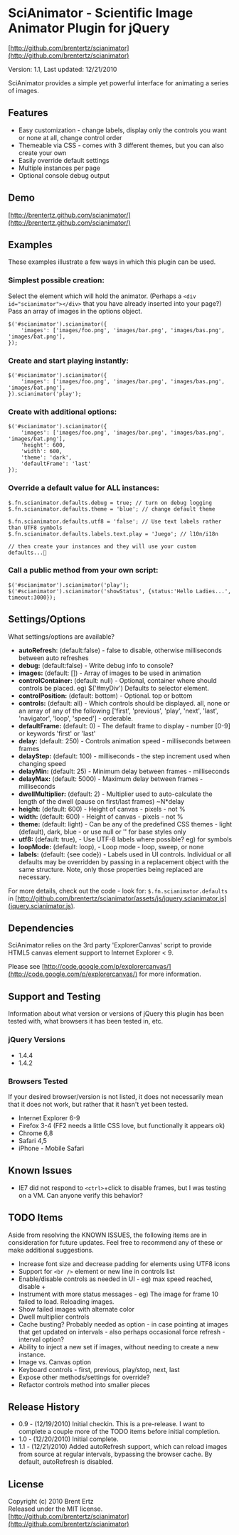 # SciAnimator - Scientific Image Animator Plugin for jQuery #
[http://github.com/brentertz/scianimator](http://github.com/brentertz/scianimator)

Version: 1.1, Last updated: 12/21/2010

SciAnimator provides a simple yet powerful interface for animating a series of images.

## Features ##
* Easy customization - change labels, display only the controls you want or none at all, change control order
* Themeable via CSS - comes with 3 different themes, but you can also create your own
* Easily override default settings
* Multiple instances per page
* Optional console debug output

## Demo ##

[http://brentertz.github.com/scianimator/](http://brentertz.github.com/scianimator/)

## Examples ##
These examples illustrate a few ways in which this plugin can be used.  

### Simplest possible creation: ###

Select the element which will hold the animator. (Perhaps a `<div id="scianimator"></div>` that you have already inserted into your page?) Pass an array of images in the options object.

	$('#scianimator').scianimator({  
		'images': ['images/foo.png', 'images/bar.png', 'images/bas.png', 'images/bat.png'],  
	});

### Create and start playing instantly: ###

	$('#scianimator').scianimator({  
		'images': ['images/foo.png', 'images/bar.png', 'images/bas.png', 'images/bat.png'],  
	}).scianimator('play');

### Create with additional options: ###

	$('#scianimator').scianimator({  
		'images': ['images/foo.png', 'images/bar.png', 'images/bas.png', 'images/bat.png'],  
		'height': 600,  
		'width': 600,  
		'theme': 'dark',  
		'defaultFrame': 'last'
	});  

### Override a default value for ALL instances: ###

	$.fn.scianimator.defaults.debug = true; // turn on debug logging  
	$.fn.scianimator.defaults.theme = 'blue'; // change default theme  

	$.fn.scianimator.defaults.utf8 = 'false'; // Use text labels rather than UTF8 symbols  
	$.fn.scianimator.defaults.labels.text.play = 'Juego'; // l10n/i18n
	
	// then create your instances and they will use your custom defaults...

### Call a public method from your own script: ###

	$('#scianimator').scianimator('play');  
	$('#scianimator').scianimator('showStatus', {status:'Hello Ladies...', timeout:3000});  

## Settings/Options ##
What settings/options are available?

* <strong>autoRefresh</strong>: (default:false) - false to disable, otherwise milliseconds between auto refreshes
* <strong>debug:</strong> (default:false) - Write debug info to console?
* <strong>images:</strong> (default: []) - Array of images to be used in animation
* <strong>controlContainer:</strong> (default: null) - Optional, container where should controls be placed. eg) $('#myDiv')  Defaults to selector element.
* <strong>controlPosition:</strong> (default: bottom) - Optional. top or bottom
* <strong>controls:</strong> (default: all) - Which controls should be displayed.  all, none or an array of any of the following ['first', 'previous', 'play', 'next', 'last', 'navigator', 'loop', 'speed'] - orderable. 		
* <strong>defaultFrame:</strong> (default: 0) - The default frame to display - number [0-9] or keywords 'first' or 'last'
* <strong>delay:</strong> (default: 250) - Controls animation speed - milliseconds between frames
* <strong>delayStep:</strong> (default: 100) - milliseconds - the step increment used when changing speed
* <strong>delayMin:</strong> (default: 25) - Minimum delay between frames - milliseconds
* <strong>delayMax:</strong> (default: 5000) - Maximum delay between frames - milliseconds
* <strong>dwellMultiplier:</strong> (default: 2) - Multiplier used to auto-calculate the length of the dwell (pause on first/last frames) ~N*delay
* <strong>height:</strong> (default: 600) - Height of canvas - pixels - not %
* <strong>width:</strong> (default: 600) - Height of canvas - pixels - not %
* <strong>theme:</strong> (default: light) - Can be any of the predefined CSS themes - light (default), dark, blue - or use null or '' for base styles only
* <strong>utf8:</strong> (default: true), - Use UTF-8 labels where possible? eg) for symbols
* <strong>loopMode:</strong> (default: loop), - Loop mode - loop, sweep, or none		
* <strong>labels:</strong> (default: {see code}) - Labels used in UI controls.  Individual or all defaults may be overridden by passing in a replacement object with the same structure.  Note, only those properties being replaced are necessary.

For more details, check out the code - look for:
`$.fn.scianimator.defaults` in [http://github.com/brentertz/scianimator/assets/js/jquery.scianimator.js](jquery.scianimator.js).

## Dependencies ##
SciAnimator relies on the 3rd party 'ExplorerCanvas' script to provide HTML5 canvas element support to Internet Explorer < 9.  

Please see [http://code.google.com/p/explorercanvas/](http://code.google.com/p/explorercanvas/) for more information.

## Support and Testing ##
Information about what version or versions of jQuery this plugin has been tested with, what browsers it has been tested in, etc.

### jQuery Versions ###
* 1.4.4
* 1.4.2

### Browsers Tested ###
If your desired browser/version is not listed, it does not necessarily mean that it does not work, but rather that it hasn't yet been tested.

* Internet Explorer 6-9
* Firefox 3-4 (FF2 needs a little CSS love, but functionally it appears ok)
* Chrome 6,8
* Safari 4,5
* iPhone - Mobile Safari

## Known Issues ##
* IE7 did not respond to `<ctrl>`+click to disable frames, but I was testing on a VM.  Can anyone verify this behavior?	

## TODO Items ##
Aside from resolving the KNOWN ISSUES, the following items are in consideration for future updates.  Feel free to recommend any of these or make additional suggestions.

* Increase font size and decrease padding for elements using UTF8 icons
* Support for `<br />` element or new line in controls list
* Enable/disable controls as needed in UI - eg) max speed reached, disable +
* Instrument with more status messages - eg) The image for frame 10 failed to load.  Reloading images.
* Show failed images with alternate color
* Dwell multiplier controls
* Cache busting? Probably needed as option - in case pointing at images that get updated on intervals - also perhaps occasional force refresh - interval option?
* Ability to inject a new set if images, without needing to create a new instance.
* Image vs. Canvas option
* Keyboard controls - first, previous, play/stop, next, last
* Expose other methods/settings for override?
* Refactor controls method into smaller pieces

## Release History ##
* 0.9	- (12/19/2010) Initial checkin. This is a pre-release.  I want to complete a couple more of the TODO items before initial completion.
* 1.0	- (12/20/2010) Initial complete.
* 1.1	- (12/21/2010) Added autoRefresh support, which can reload images from source at regular intervals, bypassing the browser cache. By default, autoRefresh is disabled.

## License ##
Copyright (c) 2010 Brent Ertz  
Released under the MIT license.   
[http://github.com/brentertz/scianimator](http://github.com/brentertz/scianimator)